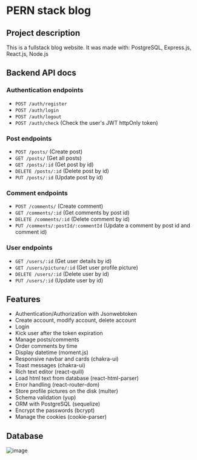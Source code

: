 # PERN stack blog

## Project description

This is a fullstack blog website. It was made with: PostgreSQL, Express.js, React.js, Node.js

## Backend API docs

### Authentication endpoints

- `POST /auth/register`
- `POST /auth/login`
- `POST /auth/logout`
- `POST /auth/check` (Check the user's JWT httpOnly token)

### Post endpoints

- `POST /posts/` (Create post)
- `GET /posts/` (Get all posts)
- `GET /posts/:id` (Get post by id)
- `DELETE /posts/:id` (Delete post by id)
- `PUT /posts/:id` (Update post by id)

### Comment endpoints

- `POST /comments/` (Create comment)
- `GET /comments/:id` (Get comments by post id)
- `DELETE /comments/:id` (Delete comment by id)
- `PUT /comments/:postId/:commentId` (Update a comment by post id and comment id)

### User endpoints

- `GET /users/:id` (Get user details by id)
- `GET /users/picture/:id` (Get user profile picture)
- `DELETE /users/:id` (Delete user by id)
- `PUT /users/:id` (Update user by id)

## Features

- Authentication/Authorization with Jsonwebtoken
- Create account, modify account, delete account
- Login
- Kick user after the token expiration
- Manage posts/comments
- Order comments by time
- Display datetime (moment.js)
- Responsive navbar and cards (chakra-ui)
- Toast messages (chakra-ui)
- Rich text editor (react-quill)
- Load html text from database (react-html-parser)
- Error handling (react-router-dom)
- Store profile pictures on the disk (multer)
- Schema validation (yup)
- ORM with PostgreSQL (sequelize)
- Encrypt the passwords (bcrypt)
- Manage the cookies (cookie-parser)

## Database
![image](https://user-images.githubusercontent.com/28065716/213505024-bcaa6287-bb9c-4747-8a6f-6e92bdb1d4b2.png)
